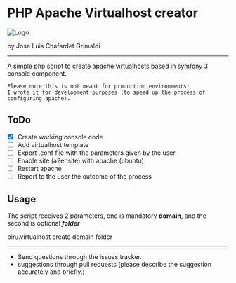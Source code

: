 # PHP Apache Virtualhost creator

![Logo](http://i.imgur.com/dzfZcU7.png?1)

by Jose Luis Chafardet Grimaldi
***
A simple php script to create apache virtualhosts based in symfony 3 console component.

```
Please note this is not meant for production environments! 
I wrote it for development purposes (to speed up the process of configuring apache).
```

## ToDo
- [x] Create working console code
- [ ] Add virtualhost template
- [ ] Export .conf file with the parameters given by the user
- [ ] Enable site (a2ensite) with apache (ubuntu)
- [ ] Restart apache
- [ ] Report to the user the outcome of the process

## Usage

The script receives 2 parameters, one is mandatory **domain**, and the second is optional _**folder**_

bin/.virtualhost create domain folder

***

* Send questions through the issues tracker.
* suggestions through pull requests (please describe the suggestion accurately and briefly.)


